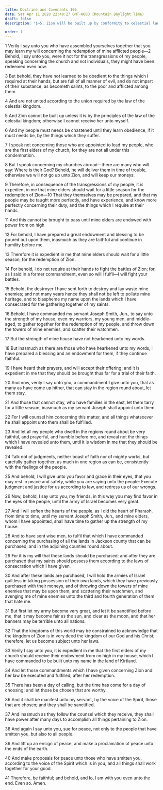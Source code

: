 ```yaml
---
title: Doctrine and Covenants 105
date: Sat Apr 11 2020 22:48:27 GMT-0600 (Mountain Daylight Time)
draft: false
description: "1–5, Zion will be built up by conformity to celestial law; 6–13, The redemption of Zion is deferred for a little season; 14–19, The Lord will fight the battles of Zion; 20–26, The Saints are to be wise and not boast of mighty works as they gather; 27–30, Lands in Jackson and adjoining counties should be purchased; 31–34, The elders are to receive an endowment in the house of the Lord in Kirtland; 35–37, Saints who are both called and chosen will be sanctified; 38–41, The Saints are to lift an ensign of peace to the world."

order: 1
---
```

    
1 Verily I say unto you who have assembled yourselves together that you may learn my will concerning the redemption of mine afflicted people—2 Behold, I say unto you, were it not for the transgressions of my people, speaking concerning the church and not individuals, they might have been redeemed even now.

3 But behold, they have not learned to be obedient to the things which I required at their hands, but are full of all manner of evil, and do not impart of their substance, as becometh saints, to the poor and afflicted among them.

4 And are not united according to the union required by the law of the celestial kingdom.

5 And Zion cannot be built up unless it is by the principles of the law of the celestial kingdom; otherwise I cannot receive her unto myself.

6 And my people must needs be chastened until they learn obedience, if it must needs be, by the things which they suffer.

7 I speak not concerning those who are appointed to lead my people, who are the first elders of my church, for they are not all under this condemnation.

8 But I speak concerning my churches abroad—there are many who will say: Where is their God? Behold, he will deliver them in time of trouble, otherwise we will not go up unto Zion, and will keep our moneys.

9 Therefore, in consequence of the transgressions of my people, it is expedient in me that mine elders should wait for a little season for the redemption of Zion—10 That they themselves may be prepared, and that my people may be taught more perfectly, and have experience, and know more perfectly concerning their duty, and the things which I require at their hands.

11 And this cannot be brought to pass until mine elders are endowed with power from on high.

12 For behold, I have prepared a great endowment and blessing to be poured out upon them, inasmuch as they are faithful and continue in humility before me.

13 Therefore it is expedient in me that mine elders should wait for a little season, for the redemption of Zion.

14 For behold, I do not require at their hands to fight the battles of Zion; for, as I said in a former commandment, even so will I fulfil—I will fight your battles.

15 Behold, the destroyer I have sent forth to destroy and lay waste mine enemies; and not many years hence they shall not be left to pollute mine heritage, and to blaspheme my name upon the lands which I have consecrated for the gathering together of my saints.

16 Behold, I have commanded my servant Joseph Smith, Jun., to say unto the strength of my house, even my warriors, my young men, and middle-aged, to gather together for the redemption of my people, and throw down the towers of mine enemies, and scatter their watchmen.

17 But the strength of mine house have not hearkened unto my words.

18 But inasmuch as there are those who have hearkened unto my words, I have prepared a blessing and an endowment for them, if they continue faithful.

19 I have heard their prayers, and will accept their offering; and it is expedient in me that they should be brought thus far for a trial of their faith.

20 And now, verily I say unto you, a commandment I give unto you, that as many as have come up hither, that can stay in the region round about, let them stay.

21 And those that cannot stay, who have families in the east, let them tarry for a little season, inasmuch as my servant Joseph shall appoint unto them.

22 For I will counsel him concerning this matter, and all things whatsoever he shall appoint unto them shall be fulfilled.

23 And let all my people who dwell in the regions round about be very faithful, and prayerful, and humble before me, and reveal not the things which I have revealed unto them, until it is wisdom in me that they should be revealed.

24 Talk not of judgments, neither boast of faith nor of mighty works, but carefully gather together, as much in one region as can be, consistently with the feelings of the people.

25 And behold, I will give unto you favor and grace in their eyes, that you may rest in peace and safety, while you are saying unto the people: Execute judgment and justice for us according to law, and redress us of our wrongs.

26 Now, behold, I say unto you, my friends, in this way you may find favor in the eyes of the people, until the army of Israel becomes very great.

27 And I will soften the hearts of the people, as I did the heart of Pharaoh, from time to time, until my servant Joseph Smith, Jun., and mine elders, whom I have appointed, shall have time to gather up the strength of my house.

28 And to have sent wise men, to fulfil that which I have commanded concerning the purchasing of all the lands in Jackson county that can be purchased, and in the adjoining counties round about.

29 For it is my will that these lands should be purchased; and after they are purchased that my saints should possess them according to the laws of consecration which I have given.

30 And after these lands are purchased, I will hold the armies of Israel guiltless in taking possession of their own lands, which they have previously purchased with their moneys, and of throwing down the towers of mine enemies that may be upon them, and scattering their watchmen, and avenging me of mine enemies unto the third and fourth generation of them that hate me.

31 But first let my army become very great, and let it be sanctified before me, that it may become fair as the sun, and clear as the moon, and that her banners may be terrible unto all nations.

32 That the kingdoms of this world may be constrained to acknowledge that the kingdom of Zion is in very deed the kingdom of our God and his Christ; therefore, let us become subject unto her laws.

33 Verily I say unto you, it is expedient in me that the first elders of my church should receive their endowment from on high in my house, which I have commanded to be built unto my name in the land of Kirtland.

34 And let those commandments which I have given concerning Zion and her law be executed and fulfilled, after her redemption.

35 There has been a day of calling, but the time has come for a day of choosing; and let those be chosen that are worthy.

36 And it shall be manifest unto my servant, by the voice of the Spirit, those that are chosen; and they shall be sanctified.

37 And inasmuch as they follow the counsel which they receive, they shall have power after many days to accomplish all things pertaining to Zion.

38 And again I say unto you, sue for peace, not only to the people that have smitten you, but also to all people.

39 And lift up an ensign of peace, and make a proclamation of peace unto the ends of the earth.

40 And make proposals for peace unto those who have smitten you, according to the voice of the Spirit which is in you, and all things shall work together for your good.

41 Therefore, be faithful; and behold, and lo, I am with you even unto the end. Even so. Amen.
